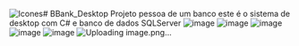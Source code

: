 ![Icones](https://github.com/BrunoMotaBr/BBank_Desktop/assets/87215947/3adbf62a-3734-46ef-beb2-394f739487b9)# BBank_Desktop
Projeto pessoa de um banco este é o sistema de desktop com C# e banco de dados SQLServer
![image](https://github.com/BrunoMotaBr/BBank_Desktop/assets/87215947/9a67a407-43aa-4ffb-93d6-badd0e639aef)
![image](https://github.com/BrunoMotaBr/BBank_Desktop/assets/87215947/96aac8de-9686-4fdd-b38c-e8d795f87893)
![image](https://github.com/BrunoMotaBr/BBank_Desktop/assets/87215947/6c692637-45c8-4085-aeeb-a747a4516fa9)
![image](https://github.com/BrunoMotaBr/BBank_Desktop/assets/87215947/31cb2523-10ed-4085-b1a7-2482444d31a3)
![image](https://github.com/BrunoMotaBr/BBank_Desktop/assets/87215947/84a240b1-a07e-48ec-a551-90ec5124c17e)
![Uploading image.png…]()
